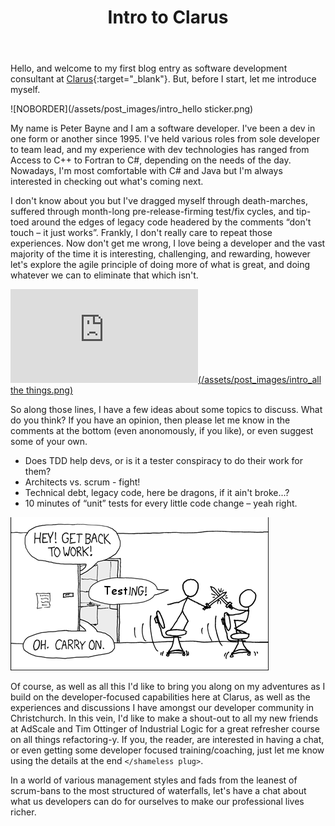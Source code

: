 ﻿---
layout: post
title: Intro to Clarus
description: Starting as Dev Practices Lead
tags: [about]
image: clarus.jpg
navbar-class: inverse
excerpt_separator: <!--more-->
---

Hello, and welcome to my first blog entry as software development consultant at [Clarus](http://clarus.co.nz){:target="_blank"}. But, before I start, let me introduce myself.
<!--more-->

![NOBORDER](/assets/post_images/intro_hello sticker.png)
 
My name is Peter Bayne and I am a software developer.  I've been a dev in one form or another since 1995. I've held various roles from sole developer to team lead, and my experience with dev technologies has ranged from Access to C++ to Fortran to C#, depending on the needs of the day.  Nowadays, I'm most comfortable with C# and Java but I'm always interested in checking out what's coming next.

I don't know about you but I've dragged myself through death-marches, suffered through month-long pre-release-firming test/fix cycles, and tip-toed around the edges of legacy code headered by the comments “don't touch – it just works”.  Frankly, I don't really care to repeat those experiences.  Now don't get me wrong,  I love being a developer and the vast majority of the time it is interesting, challenging, and rewarding, however let's explore the agile principle of doing more of what is great, and doing whatever we can to eliminate that which isn't.

 [![All the things](/assets/post_images/intro_all the things.png)][all the things]

So along those lines, I have a few ideas about some topics to discuss.  What do you think?  If you have an opinion, then please let me know in the comments at the bottom (even anonomously, if you like), or even suggest some of your own.
* Does TDD help devs, or is it a tester conspiracy to do their work for them?
* Architects vs. scrum  - fight!
* Technical debt, legacy code, here be dragons, if it ain't broke...?
* 10 minutes of “unit” tests for every little code change – yeah right.

[![compiling](/assets/post_images/intro_testing.png)][xkcd]

Of course, as well as all this I'd like to bring you along on my adventures as I build on the developer-focused capabilities here at Clarus, as well as the experiences and discussions I have amongst our developer community in Christchurch.  In this vein, I'd like to make a shout-out to all my new friends at AdScale and Tim Ottinger of Industrial Logic for a great refresher course on all things refactoring-y. If you, the reader, are interested in having a chat, or even getting some developer focused training/coaching, just let me know using the details at the end ``</shameless plug>``. 

In a world of various management styles and fads from the leanest of scrum-bans to the most structured of waterfalls, let's have a chat about what us developers can do for ourselves to make our professional lives richer. 

[xkcd]:http://xkcd.com/303/
[all the things]:http://hyperboleandahalf.blogspot.co.nz/2010/06/this-is-why-ill-never-be-adult.html  
